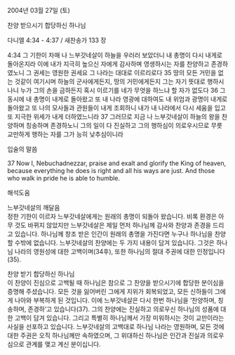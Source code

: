 2004년 03월 27일 (토)

찬양 받으시기 합당하신 하나님



다니엘 4:34 - 4:37 / 새찬송가 133 장


4:34 그 기한이 차매 나 느부갓네살이 하늘을 우러러 보았더니 내 총명이 다시 내게로 돌아온지라 이에 내가 지극히 높으신 자에게 감사하며 영생하시는 자를 찬양하고 존경하였노니 그 권세는 영원한 권세요 그 나라는 대대로 이르리로다 
35 땅의 모든 거민을 없는 것같이 여기시며 하늘의 군사에게든지, 땅의 거민에게든지 그는 자기 뜻대로 행하시나니 누가 그의 손을 금하든지 혹시 이르기를 네가 무엇을 하느냐 할 자가 없도다 
36 그 동시에 내 총명이 내게로 돌아왔고 또 내 나라 영광에 대하여도 내 위엄과 광명이 내게로 돌아왔고 또 나의 모사들과 관원들이 내게 조회하니 내가 내 나라에서 다시 세움을 입고 또 지극한 위세가 내게 더하였느니라 
37 그러므로 지금 나 느부갓네살이 하늘의 왕을 찬양하며 칭송하며 존경하노니 그의 일이 다 진실하고 그의 행하심이 의로우시므로 무릇 교만하게 행하는 자를 그가 능히 낮추심이니라 

입술의 말씀 

37 Now I, Nebuchadnezzar, praise and exalt and glorify the King of heaven, because everything he does is right and all his ways are just. And those who walk in pride he is able to humble.

해석도움





느부갓네살의 깨달음  
정한 기한이 이르자 느부갓네살에게는 원래의 총명이 되돌아 왔습니다. 비록 환경은 아무 것도 바뀌지 않았지만 느부갓네살은 제일 먼저 하나님께 감사와 찬양과 존경을 드리고 있습니다. 하나님께 창조 받은 인간이 원래의 총명을 가진다면 누구나 하나님을 찬양할 수밖에 없습니다. 느부갓네살의 찬양에는 두 가지 내용이 담겨 있습니다. 그것은 하나님 나라의 영원성에 대한 고백이며(34후), 또한 하나님의 절대 주권에 대한 인정입니다(35).   

찬양 받기 합당하신 하나님  
이 찬양이 진심으로 고백될 때 하나님은 참으로 그 찬양을 받으시기에 합당한 분이심을 증명해 주셨습니다. 모든 것을 잃어버린 그에게 지위가 회복되었고, 모든 신하들이 그에게 나아와 부복하게 된 것입니다. 이에 느부갓네살은 다시 한번 하나님을 ‘찬양하며, 칭송하며, 존경하’고 있습니다(37). 그의 찬양에는 진실하고 의로우신 하나님의 성품에 대한 고백이 담겨 있습니다. 그리고 특별히 하나님께서 가장 미워하시는 것이 교만이라는 사실을 선포하고 있습니다. 느부갓네살의 고백대로 하나님 나라는 영원하며, 모든 것에 대한 주권은 오직 하나님께만 속하였으며, 그 위대하신 하나님은 인간과 진실과 의로우심으로 관계를 맺고 계신 분이십니다.